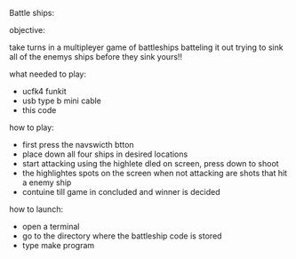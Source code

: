 Battle ships:

objective:

take turns in a multipleyer game of battleships batteling it out trying to sink all of the enemys ships before they sink yours!!

what needed to play:

- ucfk4 funkit
- usb type b mini cable
- this code

how to play:

- first press the navswicth btton 
- place down all four ships in desired locations
- start attacking using the highlete dled on screen, press down to shoot
- the highlightes spots on the screen when not attacking are shots that hit a enemy ship
- contuine till game in concluded and winner is decided

how to launch:

- open a terminal 
- go to the directory where the battleship code is stored 
- type make program
